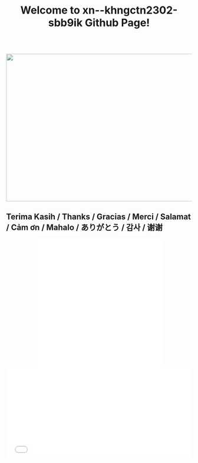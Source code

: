 <h1 align=center> Welcome to xn--khngctn2302-sbb9ik Github Page!</h1>
<br/><br/>
<p align="center">
  <img width="800" height="400" src="https://media1.tenor.com/images/fce2523cef65546c2bbe9788a181bfa8/tenor.gif">
<div class="foot section" id="footer-1"><div class="widget HTML" data-version="1" id="HTML4">
<h2 class="title"><font style="vertical-align: inherit;"><font style="vertical-align: inherit;">Terima Kasih / Thanks / Gracias / Merci / Salamat / Cảm ơn / Mahalo / ありがとう / 감사 / 谢谢</font></font></h2>
<div class="widget-content">
<div style="max-width: 341px; margin: 0px auto;"><div style="position: relative; padding-top: 100%;"><iframe style="background: transparent !important; position: absolute; left: 0px; top: 0px;" scrolling="no" frameborder="0" allowtransparency="true" width="100%" height="100%" src="//ra.revolvermaps.com/w/6/a/a2.php?i=026zfhqg03z&amp;m=7&amp;c=e63100&amp;cr1=ffffff&amp;f=arial&amp;l=0&amp;bv=90&amp;lx=-420&amp;ly=420&amp;hi=20&amp;he=7&amp;hc=a8ddff&amp;rs=80"></iframe></div></div><script type="text/javascript" src="//ra.revolvermaps.com/0/0/6.js?i=026zfhqg03z&amp;m=7&amp;c=e63100&amp;cr1=ffffff&amp;f=arial&amp;l=0&amp;bv=90&amp;lx=-420&amp;ly=420&amp;hi=20&amp;he=7&amp;hc=a8ddff&amp;rs=80" async="async"></script>
</div>
<div class="clear"></div>
</div><div class="widget HTML" data-version="1" id="HTML5">
<div class="widget-content">
<div style="position: relative; padding-top: 50%;"><iframe style="background: transparent !important; position: absolute; left: 0px; top: 0px; height: 100%; width: 100%;" scrolling="no" frameborder="0" allowtransparency="true" src="//ra.revolvermaps.com/w/7/a/a2.php?i=026zfhqg03z&amp;m=1&amp;c=ff0000&amp;cr1=ffffff&amp;sx=0"></iframe></div><script type="text/javascript" src="//ra.revolvermaps.com/0/0/7.js?i=026zfhqg03z&amp;m=1&amp;c=ff0000&amp;cr1=ffffff&amp;sx=0" async="async"></script>
</div>
<div class="clear"></div>
</div></div>
